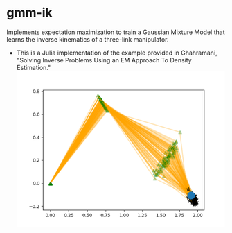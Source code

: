 # gmm-ik
Implements expectation maximization to train a Gaussian Mixture Model that learns the inverse kinematics of a three-link manipulator.

* This is a Julia implementation of the example provided in 
Ghahramani, "Solving Inverse Problems Using an EM Approach To Density Estimation."
![Sample solution](./Julia/Figure_3.png)